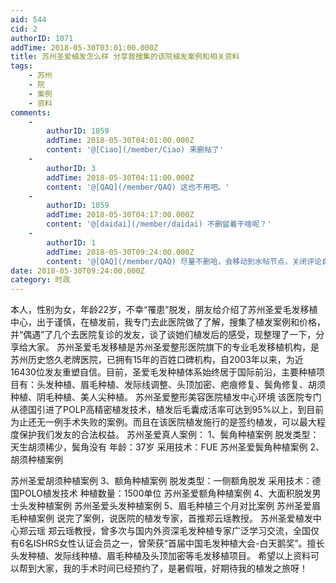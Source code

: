 ```yaml
---
aid: 544
cid: 2
authorID: 1071
addTime: 2018-05-30T03:01:00.000Z
title: 苏州圣爱植发怎么样 分享我搜集的该院植发案例和相关资料
tags:
    - 苏州
    - 院
    - 案例
    - 资料
comments:
    -
        authorID: 1059
        addTime: 2018-05-30T04:01:00.000Z
        content: '@[Ciao](/member/Ciao) 来删帖了'
    -
        authorID: 3
        addTime: 2018-05-30T04:11:00.000Z
        content: '@[QAQ](/member/QAQ) 这也不用吧。'
    -
        authorID: 1059
        addTime: 2018-05-30T04:17:00.000Z
        content: '@[daidai](/member/daidai) 不删留着干啥呢？'
    -
        authorID: 1
        addTime: 2018-05-30T09:24:00.000Z
        content: '@[QAQ](/member/QAQ) 尽量不删哈，会移动到水帖节点，关闭评论自然下沉。其实吧，这就是自由的代价。'
date: 2018-05-30T09:24:00.000Z
category: 时政
---
```


本人，性别为女，年龄22岁，不幸“罹患”脱发，朋友给介绍了苏州圣爱毛发移植中心，出于谨慎，在植发前，我专门去此医院做了了解，搜集了植发案例和价格，并“偶遇”了几个去医院复诊的发友，谈了谈她们植发后的感受，现整理了一下，分享给大家。 苏州圣爱毛发移植是苏州圣爱整形医院旗下的专业毛发移植机构，是苏州历史悠久老牌医院，已拥有15年的百姓口碑机构，自2003年以来，为近16430位发友重塑自信。目前，圣爱毛发种植体系始终居于国际前沿，主要种植项目有：头发种植、眉毛种植、发际线调整、头顶加密、疤痕修复、鬓角修复、胡须种植、阴毛种植、美人尖种植。 苏州圣爱整形美容医院植发中心环境 该医院专门从德国引进了POLP高精密植发技术，植发后毛囊成活率可达到95%以上，到目前为止还无一例手术失败的案例。而且在该医院植发施行的是签约植发，可以最大程度保护我们发友的合法权益。 苏州圣爱真人案例： 1、鬓角种植案例 脱发类型：天生胡须稀少，鬓角没有 年龄：37岁 采用技术：FUE 苏州圣爱鬓角种植案例 2、胡须种植案例

苏州圣爱胡须种植案例 3、额角种植案例 脱发类型：一侧额角脱发 采用技术：德国POLO植发技术 种植数量：1500单位 苏州圣爱额角种植案例 4、大面积脱发男士头发种植案例 苏州圣爱头发种植案例 5、眉毛种植三个月对比案例 苏州圣爱眉毛种植案例 说完了案例，说医院的植发专家，首推郑云瑶教授。 苏州圣爱植发中心郑云瑶 郑云瑶教授，曾多次与国内外资深毛发种植专家广泛学习交流，全国仅有6名ISHRS女性认证会员之一，曾荣获“首届中国毛发种植大会-白天鹅奖”。擅长头发种植、发际线种植、眉毛种植及头顶加密等毛发移植项目。 希望以上资料可以帮到大家，我的手术时间已经预约了，是暑假哦，好期待我的植发之旅呀！
